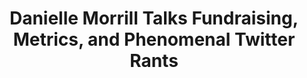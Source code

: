 ---
name: "Danielle Morrill"
title: Danielle Morrill Talks Fundraising, Metrics, and Phenomenal Twitter Rants
episode: 24
upcoming: false
twitter_url: https://twitter.com/DanielleMorrill
download_url: https://simplecast.fm/media/2212.mp3
avatar: danielle_morrill.jpg
summary: |
  <a href="https://twitter.com/DanielleMorrill">Danielle Morrill</a>, Co-Founder and CEO of <a href="https://mattermark.com/">Mattermark</a>, talks all about funding - when companies should consider seeking it, and the metrics you should be monitoring to know if/when the time is right. She also shares some lessons learned along the way as a startup founder (she’s covered A LOT of ground in the past few years).
outro_song: "Tonight (Mokhov Remix)"
outro_artist: "Lykke Li"
outro_url: https://www.youtube.com/watch?v=-nj3RUtez0o
links:
  - :url: https://twitter.com/DanielleMorrill
    :label: "Danielle Morrill"
  - :url: https://mattermark.com/
    :label: "Mattermark"
  - :url: http://www.crunchbase.com/organization/refer-ly
    :label: "Referly"
  - :url: http://www.twilio.com/
    :label: "Twilio"
  - :url: https://slack.com/
    :label: "Slack"
  - :url: https://www.secret.ly/
    :label: "Secret"
  - :url: http://www.wired.com/2014/04/no-exit/
    :label: "No Exit - One Startup’s Struggle to Survive the Silicon Valley Gold Rush"
  - :url: https://twitter.com/pmarca
    :label: "Marc Andreessen"
  - :url: http://www.daniellemorrill.com/
    :label: "Danielle Morrill's Personal Blog"
tweetables:
  - :quote: "Startup people are hopelessly optimistic, so we’re never focused on the things that aren’t working"
    :tweet: "&quot;Startup people are hopelessly optimistic, so we’re never focused on the things that aren’t working&quot; @DanielleMorrill"
  - :quote: "More than 18 mo of runway, you’re prob not taking enough risk - Less than 6 mo is prob too much"
    :tweet: "&quot;More than 18 mo of runway, you’re prob not taking enough risk - Less than 6 mo is prob too much&quot; @DanielleMorrill"
  - :quote: "The thing about metrics is that they’re all connected to each other. Look at your entire pipeline."
    :tweet: "&quot;The thing about metrics is that they’re all connected to each other. Look at your entire pipeline.&quot; @DanielleMorrill"
---
